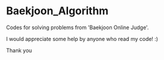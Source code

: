 # Baekjoon_Algorithm

Codes for solving problems from 'Baekjoon Online Judge'.

I would appreciate some help by anyone who read my code! :)

Thank you
